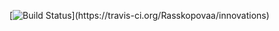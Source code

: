  [![Build Status](https://travis-ci.org/Rasskopovaa/innovations.svg?bra..)](https://travis-ci.org/Rasskopovaa/innovations) 